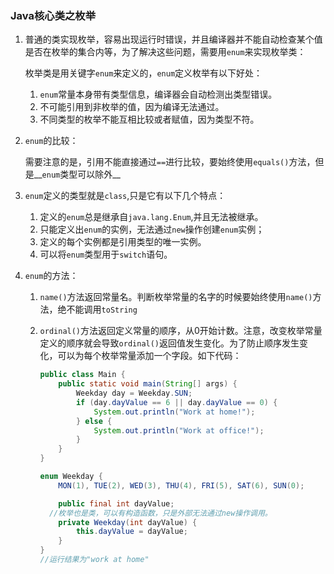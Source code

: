 ###  Java核心类之枚举 ###

1. 普通的类实现枚举，容易出现运行时错误，并且编译器并不能自动检查某个值是否在枚举的集合内等，为了解决这些问题，需要用`enum`来实现枚举类：

   枚举类是用关键字`enum`来定义的，`enum`定义枚举有以下好处：

   1. `enum`常量本身带有类型信息，编译器会自动检测出类型错误。
   2. 不可能引用到非枚举的值，因为编译无法通过。
   3. 不同类型的枚举不能互相比较或者赋值，因为类型不符。

2. `enum`的比较：

   需要注意的是，引用不能直接通过`==`进行比较，要始终使用`equals()`方法，但是__`enum`类型可以除外__

3. `enum`定义的类型就是`class`,只是它有以下几个特点：
   1. 定义的`enum`总是继承自`java.lang.Enum`,并且无法被继承。
   2. 只能定义出`enum`的实例，无法通过`new`操作创建`enum`实例；
   3. 定义的每个实例都是引用类型的唯一实例。
   4. 可以将`enum`类型用于`switch`语句。

4. `enum`的方法：

   1. `name()`方法返回常量名。判断枚举常量的名字的时候要始终使用`name()`方法，绝不能调用`toString`

   2. `ordinal()`方法返回定义常量的顺序，从0开始计数。注意，改变枚举常量定义的顺序就会导致`ordinal()`返回值发生变化。为了防止顺序发生变化，可以为每个枚举常量添加一个字段。如下代码：

      ```java
      public class Main {
          public static void main(String[] args) {
              Weekday day = Weekday.SUN;
              if (day.dayValue == 6 || day.dayValue == 0) {
                  System.out.println("Work at home!");
              } else {
                  System.out.println("Work at office!");
              }
          }
      }
      
      enum Weekday {
          MON(1), TUE(2), WED(3), THU(4), FRI(5), SAT(6), SUN(0);
      
          public final int dayValue;
      	//枚举也是类，可以有构造函数，只是外部无法通过new操作调用。
          private Weekday(int dayValue) {  
              this.dayValue = dayValue;
          }
      }
      //运行结果为"work at home"
      ```

      